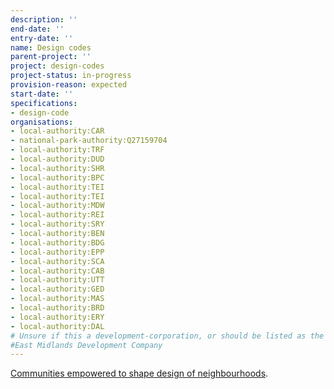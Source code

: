 ```yaml
---
description: ''
end-date: ''
entry-date: ''
name: Design codes
parent-project: ''
project: design-codes
project-status: in-progress
provision-reason: expected
start-date: ''
specifications:
- design-code
organisations:
- local-authority:CAR
- national-park-authority:Q27159704
- local-authority:TRF
- local-authority:DUD
- local-authority:SHR
- local-authority:BPC
- local-authority:TEI
- local-authority:TEI
- local-authority:MDW
- local-authority:REI
- local-authority:SRY
- local-authority:BEN
- local-authority:BDG
- local-authority:EPP
- local-authority:SCA
- local-authority:CAB
- local-authority:UTT
- local-authority:GED
- local-authority:MAS
- local-authority:BRD
- local-authority:ERY
- local-authority:DAL
# Unsure if this a development-corporation, or should be listed as the 5 separate LPAs?
#East Midlands Development Company
---
```


[Communities empowered to shape design of neighbourhoods](https://www.gov.uk/government/news/communities-empowered-to-shape-design-of-neighbourhoods).
